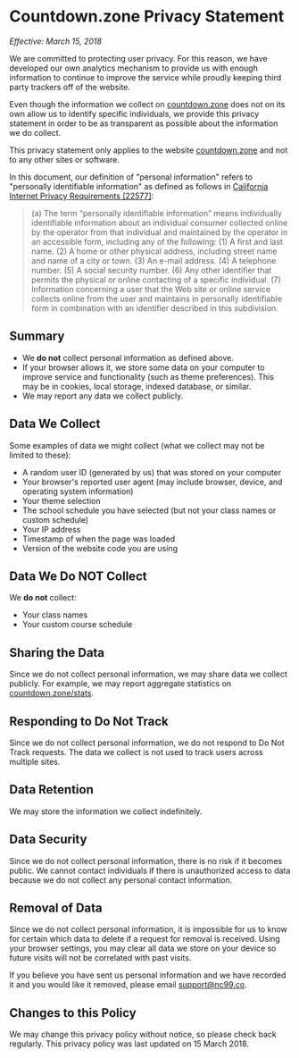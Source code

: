 # Countdown.zone Privacy Statement
_Effective: March 15, 2018_

We are committed to protecting user privacy. For this reason, we have developed our own analytics mechanism to provide us with enough information to continue to improve the service while proudly keeping third party trackers off of the website. 

Even though the information we collect on [countdown.zone](https://countdown.zone) does not on its own allow us to identify specific individuals, we provide this privacy statement in order to be as transparent as possible about the information we do collect.

This privacy statement only applies to the website [countdown.zone](https://countdown.zone) and not to any other sites or software.

In this document, our definition of "personal information" refers to "personally identifiable information" as defined as follows in [California Internet Privacy Requirements [22577]](http://leginfo.legislature.ca.gov/faces/codes_displaySection.xhtml?lawCode=BPC&sectionNum=22577.):
> (a) The term “personally identifiable information” means individually identifiable information about an individual consumer collected online by the operator from that individual and maintained by the operator in an accessible form, including any of the following:
 (1) A first and last name.
 (2) A home or other physical address, including street name and name of a city or town.
 (3) An e-mail address.
 (4) A telephone number.
 (5) A social security number.
 (6) Any other identifier that permits the physical or online contacting of a specific individual.
 (7) Information concerning a user that the Web site or online service collects online from the user and maintains in personally identifiable form in combination with an identifier described in this subdivision.

## Summary
- We **do not** collect personal information as defined above.
- If your browser allows it, we store some data on your computer to improve service and functionality (such as theme preferences). This may be in cookies, local storage, indexed database, or similar.
- We may report any data we collect publicly.

## Data We Collect
Some examples of data we might collect (what we collect may not be limited to these):
- A random user ID (generated by us) that was stored on your computer
- Your browser's reported user agent (may include browser, device, and operating system information)
- Your theme selection
- The school schedule you have selected (but not your class names or custom schedule)
- Your IP address
- Timestamp of when the page was loaded
- Version of the website code you are using

## Data We Do NOT Collect
We **do not** collect:
- Your class names
- Your custom course schedule

## Sharing the Data
Since we do not collect personal information, we may share data we collect publicly. For example, we may report aggregate statistics on [countdown.zone/stats](https://countdown.zone/stats).

## Responding to Do Not Track
Since we do not collect personal information, we do not respond to Do Not Track requests. The data we collect is not used to track users across multiple sites.

## Data Retention
We may store the information we collect indefinitely.

## Data Security
Since we do not collect personal information, there is no risk if it becomes public. We cannot contact individuals if there is unauthorized access to data because we do not collect any personal contact information.

## Removal of Data
Since we do not collect personal information, it is impossible for us to know for certain which data to delete if a request for removal is received. Using your browser settings, you may clear all data we store on your device so future visits will not be correlated with past visits.

If you believe you have sent us personal information and we have recorded it and you would like it removed, please email support@nc99.co.

## Changes to this Policy
We may change this privacy policy without notice, so please check back regularly. This privacy policy was last updated on 15 March 2018.
